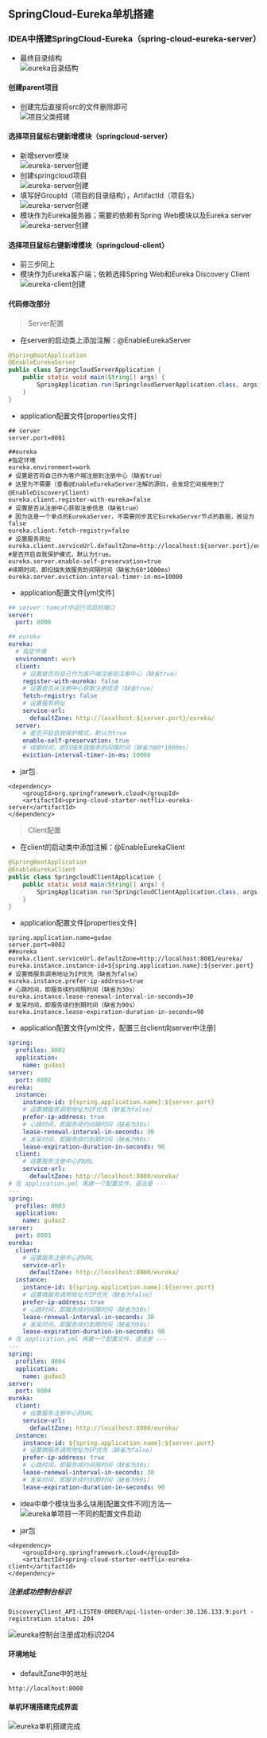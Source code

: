## SpringCloud-Eureka单机搭建

### IDEA中搭建SpringCloud-Eureka（spring-cloud-eureka-server）
* 最终目录结构<br>
    ![eureka目录结构](../resource/springcloud/springcloud-eureka目录结构.jpg)
    
#### 创建parent项目
* 创建完后直接将src的文件删除即可<br>
    ![项目父类搭建](../resource/springcloud/springcloud-项目父类搭建.jpg)

#### 选择项目鼠标右键新增模块（springcloud-server）
* 新增server模块<br>
![eureka-server创建](../resource/springcloud/springcloud-eureka-server创建1.jpg)
* 创建springcloud项目<br>
![eureka-server创建](../resource/springcloud/springcloud-eureka-server创建2.jpg)
* 填写好GroupId（项目的目录结构），ArtifactId（项目名）<br>
![eureka-server创建](../resource/springcloud/springcloud-eureka-server创建3.jpg)
* 模块作为Eureka服务器；需要的依赖有Spring Web模块以及Eureka server <br>
![eureka-server创建](../resource/springcloud/springcloud-eureka-server创建4.jpg)

#### 选择项目鼠标右键新增模块（springcloud-client）
* 前三步同上
* 模块作为Eureka客户端；依赖选择Spring Web和Eureka Discovery Client
![eureka-client创建](../resource/springcloud/springcloud-eureka-client创建.jpg)

#### 代码修改部分
> Server配置
* 在server的启动类上添加注解：@EnableEurekaServer
```java
@SpringBootApplication
@EnableEurekaServer
public class SpringcloudServerApplication {
    public static void main(String[] args) {
        SpringApplication.run(SpringcloudServerApplication.class, args);
    }
}
```
* application配置文件[properties文件]
```properties
## server
server.port=8081

##eureka
#指定环境
eureka.environment=work
# 设置是否将自己作为客户端注册到注册中心（缺省true）
# 这里为不需要（查看@EnableEurekaServer注解的源码，会发现它间接用到了@EnableDiscoveryClient）
eureka.client.register-with-eureka=false
# 设置是否从注册中心获取注册信息（缺省true）
# 因为这是一个单点的EurekaServer，不需要同步其它EurekaServer节点的数据，故设为false
eureka.client.fetch-registry=false
# 设置服务网址
eureka.client.serviceUrl.defaultZone=http://localhost:${server.port}/eureka/
#是否开启自我保护模式，默认为true。
eureka.server.enable-self-preservation=true
#续期时间，即扫描失效服务的间隔时间（缺省为60*1000ms）
eureka.server.eviction-interval-timer-in-ms=10000
```
* application配置文件[yml文件]
```yaml
## server：tomcat中运行项目的端口
server:
  port: 8000

## eureka
eureka:
  # 指定环境
  environment: work
  client:
    # 设置是否将自己作为客户端注册到注册中心（缺省true）
    register-with-eureka: false
    # 设置是否从注册中心获取注册信息（缺省true）
    fetch-registry: false
    # 设置服务网址
    service-url:
      defaultZone: http://localhost:${server.port}/eureka/
  server:
    # 是否开启自我保护模式，默认为true
    enable-self-preservation: true
    # 续期时间，即扫描失效服务的间隔时间（缺省为60*1000ms）
    eviction-interval-timer-in-ms: 10000
```
* jar包
```shell
<dependency>
    <groupId>org.springframework.cloud</groupId>
    <artifactId>spring-cloud-starter-netflix-eureka-server</artifactId>
</dependency>
```

> Client配置
* 在client的启动类中添加注解：@EnableEurekaClient
```java
@SpringBootApplication
@EnableEurekaClient
public class SpringcloudClientApplication {
    public static void main(String[] args) {
        SpringApplication.run(SpringcloudClientApplication.class, args);
    }
}
```
* application配置文件[properties文件]
```properties
spring.application.name=gudao
server.port=8002
##eureka
eureka.client.serviceUrl.defaultZone=http://localhost:8081/eureka/
eureka.instance.instance-id=${spring.application.name}:${server.port}
# 设置微服务调用地址为IP优先（缺省为false）
eureka.instance.prefer-ip-address=true
# 心跳时间，即服务续约间隔时间（缺省为30s）
eureka.instance.lease-renewal-interval-in-seconds=30
# 发呆时间，即服务续约到期时间（缺省为90s）
eureka.instance.lease-expiration-duration-in-seconds=90
```
* application配置文件[yml文件，配置三台client向server中注册]
```yaml
spring:
  profiles: 8002
  application:
    name: gudao1
server:
  port: 8002
eureka:
  instance:
    instance-id: ${spring.application.name}:${server.port}
    # 设置微服务调用地址为IP优先（缺省为false）
    prefer-ip-address: true
    # 心跳时间，即服务续约间隔时间（缺省为30s）
    lease-renewal-interval-in-seconds: 30
    # 发呆时间，即服务续约到期时间（缺省为90s）
    lease-expiration-duration-in-seconds: 90
  client:
    # 设置服务注册中心的URL
    service-url:
      defaultZone: http://localhost:8000/eureka/
# 在 application.yml 再建一个配置文件，语法是 --- 
---
spring:
  profiles: 8003
  application:
    name: gudao2
server:
  port: 8003
eureka:
  client:
    # 设置服务注册中心的URL
    service-url:
      defaultZone: http://localhost:8000/eureka/
  instance:
    instance-id: ${spring.application.name}:${server.port}
    # 设置微服务调用地址为IP优先（缺省为false）
    prefer-ip-address: true
    # 心跳时间，即服务续约间隔时间（缺省为30s）
    lease-renewal-interval-in-seconds: 30
    # 发呆时间，即服务续约到期时间（缺省为90s）
    lease-expiration-duration-in-seconds: 90
# 在 application.yml 再建一个配置文件，语法是 --- 
---
spring:
  profiles: 8004
  application:
    name: gudao3
server:
  port: 8004
eureka:
  client:
    # 设置服务注册中心的URL
    service-url:
      defaultZone: http://localhost:8000/eureka/
  instance:
    instance-id: ${spring.application.name}:${server.port}
    # 设置微服务调用地址为IP优先（缺省为false）
    prefer-ip-address: true
    # 心跳时间，即服务续约间隔时间（缺省为30s）
    lease-renewal-interval-in-seconds: 30
    # 发呆时间，即服务续约到期时间（缺省为90s）
    lease-expiration-duration-in-seconds: 90
```
* idea中单个模块当多么块用[配置文件不同]方法一
![eureka单项目一不同的配置文件启动](../resource/springcloud/springcloud-eureka单项目一不同的配置文件启动.jpg)

* jar包
```shell
<dependency>
    <groupId>org.springframework.cloud</groupId>
    <artifactId>spring-cloud-starter-netflix-eureka-client</artifactId>
</dependency>
```

##### 注册成功控制台标识
```shell
DiscoveryClient_API-LISTEN-ORDER/api-listen-order:30.136.133.9:port - registration status: 204  
```
![eureka控制台注册成功标识204](../resource/springcloud/springcloud-eureka控制台注册成功标识204.jpg)

#### 环境地址
* defaultZone中的地址
```shell
http://localhost:8000
```
#### 单机环境搭建完成界面
![eureka单机搭建完成](../resource/springcloud/springcloud-eureka单机搭建完成.jpg)
